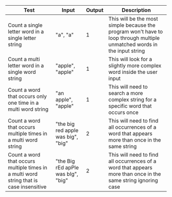 | Test                                                                                    | Input                              | Output | Description                                                                                                              |
|-----------------------------------------------------------------------------------------|------------------------------------|--------|--------------------------------------------------------------------------------------------------------------------------|
|  Count a single letter word in a single letter string                                   | "a", "a"                           | 1      | This will be the most simple because the program won't have to loop through multiple unmatched words in the input string |
| Count a multi letter word in a single word string                                       | "apple", "apple"                   | 1      | This will look for a slightly more complex word inside the user input                                                    |
| Count a word that occurs only one time in a multi word string                           | "an apple", "apple"                | 1      | This will need to search a more complex string for a specific word that occurs once                                      |
| Count a word that occurs multiple times in a multi word string                          | "the big red apple was big", "big" | 2      | This will need to find all occurrences of a word that appears more than once in the same string                          |
| Count a word that occurs multiple times in a multi word string that is case insensitive | "the Big rEd apPle was bIg", "big" | 2      | This will need to find all occurrences of a word that appears more than once in the same string ignoring case            |
